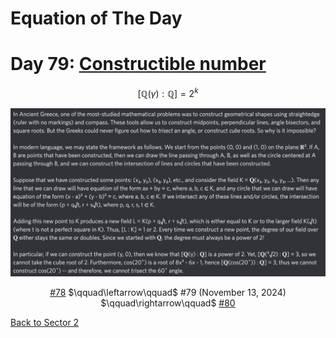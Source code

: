 # Equation of The Day

# Day 79: [Constructible number](https://en.wikipedia.org/wiki/Constructible_number)

$$[\mathbb Q(\gamma):\mathbb Q]=2^k$$

<picture><img alt="Day 79" src="0079.png"></picture>

<center><a href="0078.html">#78</a> $\qquad\leftarrow\qquad$ #79 (November 13, 2024) $\qquad\rightarrow\qquad$ <a href="0080.html">#80</a></center>

[Back to Sector 2](../64-127.md)

<script data-goatcounter="https://zswu.goatcounter.com/count" async src="//gc.zgo.at/count.js"></script>
<script src="https://utteranc.es/client.js" repo="12AbBa/eotd" issue-term="pathname" theme="github-light" crossorigin="anonymous" async> </script>